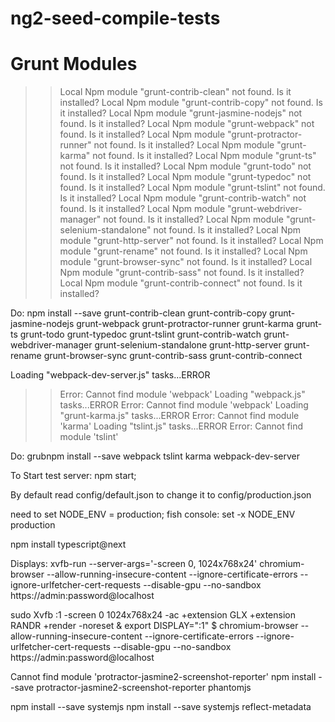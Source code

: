 # ng2-seed-compile-tests



# Grunt Modules
>> Local Npm module "grunt-contrib-clean" not found. Is it installed?
>> Local Npm module "grunt-contrib-copy" not found. Is it installed?
>> Local Npm module "grunt-jasmine-nodejs" not found. Is it installed?
>> Local Npm module "grunt-webpack" not found. Is it installed?
>> Local Npm module "grunt-protractor-runner" not found. Is it installed?
>> Local Npm module "grunt-karma" not found. Is it installed?
>> Local Npm module "grunt-ts" not found. Is it installed?
>> Local Npm module "grunt-todo" not found. Is it installed?
>> Local Npm module "grunt-typedoc" not found. Is it installed?
>> Local Npm module "grunt-tslint" not found. Is it installed?
>> Local Npm module "grunt-contrib-watch" not found. Is it installed?
>> Local Npm module "grunt-webdriver-manager" not found. Is it installed?
>> Local Npm module "grunt-selenium-standalone" not found. Is it installed?
>> Local Npm module "grunt-http-server" not found. Is it installed?
>> Local Npm module "grunt-rename" not found. Is it installed?
>> Local Npm module "grunt-browser-sync" not found. Is it installed?
>> Local Npm module "grunt-contrib-sass" not found. Is it installed?
>> Local Npm module "grunt-contrib-connect" not found. Is it installed?

Do:
npm install --save grunt-contrib-clean grunt-contrib-copy grunt-jasmine-nodejs grunt-webpack grunt-protractor-runner grunt-karma grunt-ts grunt-todo grunt-typedoc grunt-tslint grunt-contrib-watch grunt-webdriver-manager grunt-selenium-standalone grunt-http-server grunt-rename grunt-browser-sync grunt-contrib-sass grunt-contrib-connect



Loading "webpack-dev-server.js" tasks...ERROR
>> Error: Cannot find module 'webpack'
Loading "webpack.js" tasks...ERROR
>> Error: Cannot find module 'webpack'
Loading "grunt-karma.js" tasks...ERROR
>> Error: Cannot find module 'karma'
Loading "tslint.js" tasks...ERROR
>> Error: Cannot find module 'tslint'

Do:
grubnpm install --save webpack tslint karma webpack-dev-server




To Start test server:
npm start;


By default read config/default.json
to change it to config/production.json

need to set NODE_ENV = production;
fish console:
set -x NODE_ENV production



npm install typescript@next



Displays:
 xvfb-run --server-args='-screen 0, 1024x768x24' chromium-browser --allow-running-insecure-content --ignore-certificate-errors --ignore-urlfetcher-cert-requests  --disable-gpu --no-sandbox https://admin:password@localhost



 sudo Xvfb :1 -screen 0 1024x768x24 -ac +extension GLX +extension RANDR +render -noreset &
export DISPLAY=":1"
$ chromium-browser --allow-running-insecure-content --ignore-certificate-errors --ignore-urlfetcher-cert-requests  --disable-gpu --no-sandbox https://admin:password@localhost



Cannot find module 'protractor-jasmine2-screenshot-reporter'
npm install --save protractor-jasmine2-screenshot-reporter phantomjs


npm install --save systemjs
npm install --save systemjs reflect-metadata
